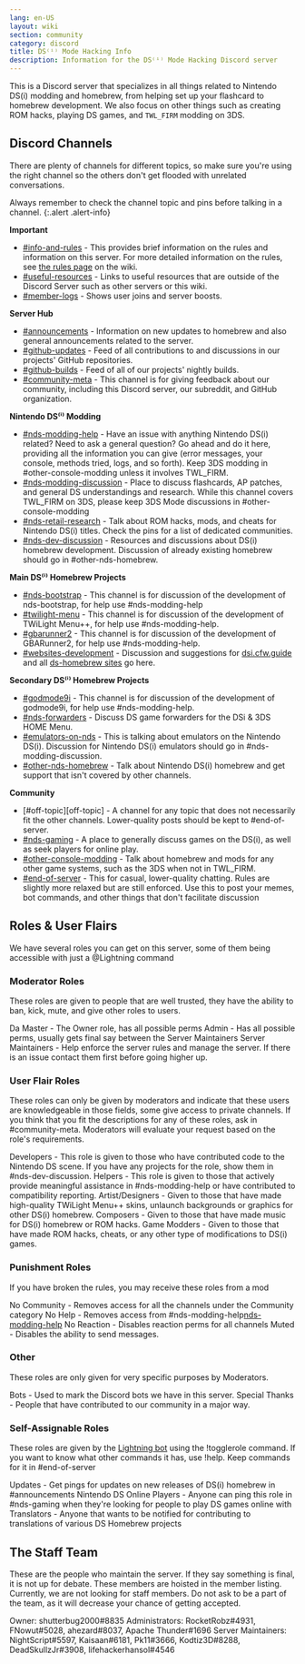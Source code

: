 ```yaml
---
lang: en-US
layout: wiki
section: community
category: discord
title: DS⁽ⁱ⁾ Mode Hacking Info
description: Information for the DS⁽ⁱ⁾ Mode Hacking Discord server
---
```


This is a Discord server that specializes in all things related to Nintendo DS(i) modding and homebrew, from helping set up your flashcard to homebrew development. We also focus on other things such as creating ROM hacks, playing DS games, and `TWL_FIRM` modding on 3DS.

## Discord Channels
There are plenty of channels for different topics, so make sure you're using the right channel so the others don't get flooded with unrelated conversations.

Always remember to check the channel topic and pins before talking in a channel.
{:.alert .alert-info}

**Important**
- [#info-and-rules][info-and-rules] - This provides brief information on the rules and information on this server. For more detailed information on the rules, see [the rules page](https://wiki.ds-homebrew.com/community/discord-rules) on the wiki.
- [#useful-resources][useful-resources] - Links to useful resources that are outside of the Discord Server such as other servers or this wiki.
- [#member-logs][member-logs] - Shows user joins and server boosts.    

**Server Hub**
- [#announcements][announcements] - Information on new updates to homebrew and also general announcements related to the server.
- [#github-updates][github-updates] - Feed of all contributions to and discussions in our projects' GitHub repositories.
- [#github-builds][github-builds] - Feed of all of our projects' nightly builds.
- [#community-meta][community-meta] - This channel is for giving feedback about our community, including this Discord server, our subreddit, and GitHub organization.

**Nintendo DS⁽ⁱ⁾ Modding**
- [#nds-modding-help][nds-modding-help] - Have an issue with anything Nintendo DS(i) related? Need to ask a general question? Go ahead and do it here, providing all the information you can give (error messages, your console, methods tried, logs, and so forth). Keep 3DS modding in #other-console-modding unless it involves TWL_FIRM. 
- [#nds-modding-discussion][nds-modding-discussion] - Place to discuss flashcards, AP patches, and general DS understandings and research. While this channel covers TWL_FIRM on 3DS, please keep 3DS Mode discussions in #other-console-modding
- [#nds-retail-research][nds-retail-research] - Talk about ROM hacks, mods, and cheats for Nintendo DS(i) titles. Check the pins for a list of dedicated communities.
- [#nds-dev-discussion][nds-dev-discussion] - Resources and discussions about DS(i) homebrew development. Discussion of already existing homebrew should go in #other-nds-homebrew.

**Main DS⁽ⁱ⁾ Homebrew Projects**
- [#nds-bootstrap][nds-bootstrap] - This channel is for discussion of the development of nds-bootstrap, for help use #nds-modding-help
- [#twilight-menu][twilight-menu] - This channel is for discussion of the development of TWiLight Menu++, for help use #nds-modding-help.
- [#gbarunner2][gbarunner2] - This channel is for discussion of the development of GBARunner2, for help use #nds-modding-help.
- [#websites-development][websites-development] - Discussion and suggestions for [dsi.cfw.guide](https://dsi.cfw.guide/) and all [ds-homebrew sites](https://ds-homebrew.com/) go here.

**Secondary DS⁽ⁱ⁾ Homebrew Projects**
- [#godmode9i][godmode9i] - This channel is for discussion of the development of godmode9i, for help use #nds-modding-help.
- [#nds-forwarders][nds-forwarders] - Discuss DS game forwarders for the DSi & 3DS HOME Menu.
- [#emulators-on-nds][emulators-on-nds] - This is talking about emulators on the Nintendo DS(i). Discussion for Nintendo DS(i) emulators should go in #nds-modding-discussion.
- [#other-nds-homebrew][other-nds-homebrew] - Talk about Nintendo DS(i) homebrew and get support that isn't covered by other channels.

**Community**
- [#off-topic][off-topic] - A channel for any topic that does not necessarily fit the other channels. Lower-quality posts should be kept to #end-of-server.
- [#nds-gaming][nds-gaming] - A place to generally discuss games on the DS(i), as well as seek players for online play.
- [#other-console-modding][other-console-modding] - Talk about homebrew and mods for any other game systems, such as the 3DS when not in TWL_FIRM.
- [#end-of-server][end-of-server] - This for casual, lower-quality chatting. Rules are slightly more relaxed but are still enforced. Use this to post your memes, bot commands, and other things that don't facilitate discussion

## Roles & User Flairs
We have several roles you can get on this server, some of them being accessible with just a @Lightning command

### Moderator Roles
These roles are given to people that are well trusted, they have the ability to ban, kick, mute, and give other roles to users.

Da Master - The Owner role, has all possible perms
Admin - Has all possible perms, usually gets final say between the Server Maintainers
Server Maintainers - Help enforce the server rules and manage the server. If there is an issue contact them first before going higher up.

### User Flair Roles
These roles can only be given by moderators and indicate that these users are knowledgeable in those fields, some give access to private channels. If you think that you fit the descriptions for any of these roles, ask in #community-meta. Moderators will evaluate your request based on the role's requirements.

Developers - This role is given to those who have contributed code to the Nintendo DS scene. If you have any projects for the role, show them in #nds-dev-discussion. 
Helpers - This role is given to those that actively provide meaningful assistance in #nds-modding-help or have contributed to  compatibility reporting.
Artist/Designers - Given to those that have made high-quality TWiLight Menu++ skins, unlaunch backgrounds or graphics for other DS(i) homebrew.
Composers - Given to those that have made music for DS(i) homebrew or ROM hacks. 
Game Modders - Given to those that have made ROM hacks, cheats, or any other type of modifications to DS(i) games. 

### Punishment Roles
If you have broken the rules, you may receive these roles from a mod

No Community - Removes access for all the channels under the Community category
No Help - Removes access from #nds-modding-help[nds-modding-help]
No Reaction - Disables reaction perms for all channels
Muted - Disables the ability to send messages.

### Other
These roles are only given for very specific purposes by Moderators. 

Bots - Used to mark the Discord bots we have in this server. 
Special Thanks - People that have contributed to our community in a major way. 

### Self-Assignable Roles
These roles are given by the [Lightning bot](https://lightning-bot.gitlab.io/) using the !togglerole command. If you want to know what other commands it has, use !help. Keep commands for it in #end-of-server

Updates - Get pings for updates on new releases of DS(i) homebrew in #announcements
Nintendo DS Online Players - Anyone can ping this role in #nds-gaming when they're looking for people to play DS games online with
Translators - Anyone that wants to be notified for contributing to translations of various DS Homebrew projects 

## The Staff Team
These are the people who maintain the server. If they say something is final, it is not up for debate. These members are hoisted in the member listing.
Currently, we are not looking for staff members. Do not ask to be a part of the team, as it will decrease your chance of getting accepted.

Owner: shutterbug2000#8835
Administrators: RocketRobz#4931, FNowut#5028, ahezard#8037, Apache Thunder#1696
Server Maintainers: NightScript#5597, Kaisaan#6181, Pk11#3666, Kodtiz3D#8288, DeadSkullzJr#3908, lifehackerhansol#4546

<!-- Discord channel links -->
[info-and-rules]: https://discord.com/channels/283769550611152897/626620520330428436
[useful-resources]: https://discord.com/channels/283769550611152897/638041441079263283
[member-logs]: https://discord.com/channels/283769550611152897/677714673663082529

[announcements]: https://discord.com/channels/283769550611152897/283771381735489537
[github-updates]: https://discord.com/channels/283769550611152897/450065134191116290
[github-builds]: https://discord.com/channels/283769550611152897/540764336134815766
[community-meta]: https://discord.com/channels/283769550611152897/715651368391671919

[nds-modding-help]: https://discord.com/channels/283769550611152897/332961165829210117
[nds-modding-discussion]: https://discord.com/channels/283769550611152897/547986366357700620
[nds-retail-research]: https://discord.com/channels/283769550611152897/356988919738400768
[nds-dev-discussion]:
https://discord.com/channels/283769550611152897/835273459339624499

[nds-bootstrap]: https://discord.com/channels/283769550611152897/283769550611152897
[twilight-menu]: https://discord.com/channels/283769550611152897/489307733074640926
[gbarunner2]: https://discord.com/channels/283769550611152897/620310871800807466
[websites-development]: https://discord.com/channels/283769550611152897/744649302567157800

[godmode9i]: https://discord.com/channels/283769550611152897/497960894660083732
[nds-forwarders]: https://discord.com/channels/283769550611152897/627282845446176768
[emulators-on-nds]: https://discord.com/channels/283769550611152897/702400281966673951
[other-nds-homebrew]: https://discord.com/channels/283769550611152897/536968881500061712

[offtopic]: https://discord.com/channels/283769550611152897/286686210225864725
[nds-gaming]: https://discord.com/channels/283769550611152897/668680785154408448
[other-console-modding]: https://discord.com/channels/283769550611152897/653706029736919051
[end-of-server]: https://discord.com/channels/283769550611152897/283770736215195648
